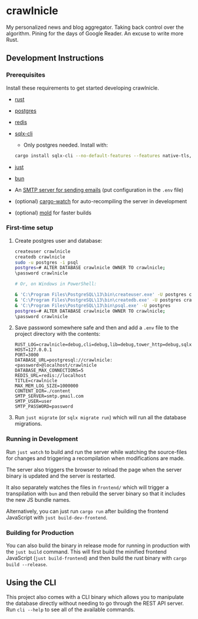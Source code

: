 # crawlnicle

My personalized news and blog aggregator. Taking back control over the
algorithm. Pining for the days of Google Reader. An excuse to write more Rust.

## Development Instructions

### Prerequisites

Install these requirements to get started developing crawlnicle.

* [rust](https://www.rust-lang.org/)
* [postgres](https://www.postgresql.org/)
* [redis](https://redis.io/)
* [sqlx-cli](https://crates.io/crates/sqlx-cli)
  * Only postgres needed. Install with:

   ```bash
   cargo install sqlx-cli --no-default-features --features native-tls,postgres
   ```

* [just](https://github.com/casey/just#installation)
* [bun](https://bun.sh)
* An [SMTP server for sending 
emails](https://en.wikipedia.org/wiki/Simple_Mail_Transfer_Protocol) (put
configuration in the `.env` file)
* (optional) [cargo-watch](https://github.com/watchexec/cargo-watch#install) for
auto-recompiling the server in development
* (optional) [mold](https://github.com/rui314/mold#installation) for faster
builds

### First-time setup

1. Create postgres user and database:

   ```bash
   createuser crawlnicle
   createdb crawlnicle
   sudo -u postgres -i psql
   postgres=# ALTER DATABASE crawlnicle OWNER TO crawlnicle;
   \password crawlnicle

   # Or, on Windows in PowerShell:

   & 'C:\Program Files\PostgreSQL\13\bin\createuser.exe' -U postgres crawlnicle
   & 'C:\Program Files\PostgreSQL\13\bin\createdb.exe' -U postgres crawlnicle
   & 'C:\Program Files\PostgreSQL\13\bin\psql.exe' -U postgres
   postgres=# ALTER DATABASE crawlnicle OWNER TO crawlnicle;
   \password crawlnicle
   ```

1. Save password somewhere safe and then and add a `.env` file to the project
   directory with the contents:

   ```env
   RUST_LOG=crawlnicle=debug,cli=debug,lib=debug,tower_http=debug,sqlx=debug
   HOST=127.0.0.1
   PORT=3000
   DATABASE_URL=postgresql://crawlnicle:<password>@localhost/crawlnicle
   DATABASE_MAX_CONNECTIONS=5
   REDIS_URL=redis://localhost
   TITLE=crawlnicle
   MAX_MEM_LOG_SIZE=1000000
   CONTENT_DIR=./content
   SMTP_SERVER=smtp.gmail.com
   SMTP_USER=user
   SMTP_PASSWORD=password
   ```

1. Run `just migrate` (or `sqlx migrate run`) which will run all the database
   migrations.

### Running in Development

Run `just watch` to build and run the server while watching the source-files for
changes and triggering a recompilation when modifications are made.

The server also triggers the browser to reload the page when the server binary
is updated and the server is restarted.

It also separately watches the files in `frontend/` which will trigger a
transpilation with `bun` and then rebuild the server binary so that it includes
the new JS bundle names.

Alternatively, you can just run `cargo run` after building the frontend
JavaScript with `just build-dev-frontend`.

### Building for Production

You can also build the binary in release mode for running in production with the
`just build` command. This will first build the minified frontend JavaScript
(`just build-frontend`) and then build the rust binary with `cargo build
--release`.

## Using the CLI

This project also comes with a CLI binary which allows you to manipulate the
database directly without needing to go through the REST API server. Run
`cli --help` to see all of the available commands.
